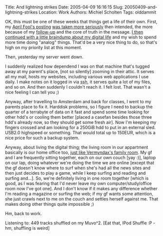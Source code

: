 Title: And lightning strikes
Date: 2005-04-09 16:16:15
Slug: 20050409-and-lightning-strikes
Location: Work
Authors: Michiel Scholten
Tags: olddammit

<p>OK, this must be one of these weeks that things get a life of their own. First, my <a href="/~mbscholt/index.php?rantid=252">April Fool's posting</a> <a href="http://www.galaxycow.com/blogs/vermyndax/archive/2005/04/07/2116.aspx">was taken more seriously</a> then intended, the more because of my <a href="/~mbscholt/index.php?rantid=253">follow-up</a> and the core of truth in the message. <a href="/~mbscholt/index.php?rantid=254">I then continued with a little braindump about my digital life</a> and my wish to spend more time doing "analog" things. That'd be a very nice thing to do, so that's high on my priority list at this moment.</p>

<p>Then, yesterday my server went down.</p>

<p>I suddenly realized how dependend I was on that machine that's tugged away at my parent's place, [not so silently] zooming in their attic. It serves all my mail, hosts my websites, including various web applications I use daily. I make notes on it logged in via <acronym title="secure shell">ssh</acronym>, it serves quite a lot of my files, and so on. And then suddenly I couldn't reach it. I felt lost. That wasn't a nice feeling I can tell you ;)</p>

<p>Anyway, after travelling to Amsterdam and back for classes, I went to my parents place to fix it. Harddisk problems, so I figure I need to backup the quarter of a terrabyte of data on it fast and spend some time looking for other hdd's or cooling them better [placed a casefan besides those three hdd's already now, so they should get some fresh air]. Now I'm keeping my fingers crossed and am looking for a 250GiB hdd to put in an external sled. USB2.0 highspeed or something. That would total up to 150EUR, which is a nice price for such a backup system.</p>

<p>Anyway, about living the digital thing; the living room in our appartment basically is our home office too, <a href="http://www.galaxycow.com/blogs/vermyndax/archive/2005/04/08/2119.aspx">just like Vermyndax's family room</a>. My gf and I are frequently sitting together, each on our own couch [yay :)], laptop on our lap, doing whatever we're doing the time we are online [except that the gf doesn't know where to surf when she's had all the news sites and then just decides to play a game, while I keep surfing and reading and surfing and...]. So, we're definitely living in one room together [which is good, as I was fearing that I'd never leave my own computer/study/office room now I've got one]. And I don't know if it makes any difference whether I'm reading a magazine or surfing the web; if my gf wants some attention, she just crawls next to me on the couch and settles herself against me. That makes doing other things quite impossible ;)</p>

<p>Hm, back to work.</p>

<p>Listening to: 449 tracks shuffled on my Muvo^2. [Eat that, IPod Shuffle :P - hm, shuffling is weird]</p>
